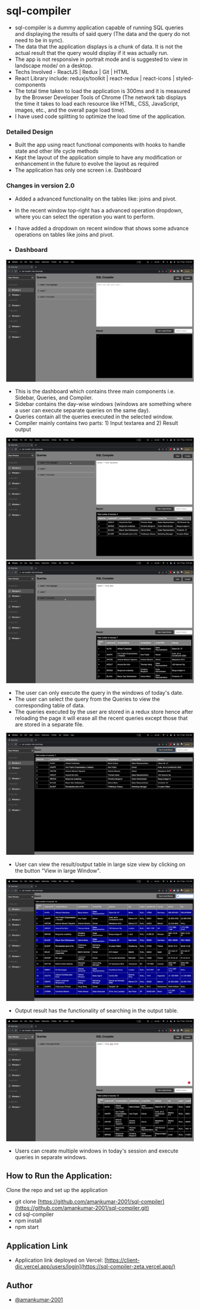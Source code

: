 # sql-compiler

- sql-compiler is a dummy application capable of running SQL queries and displaying the results of said query (The data and the query do not need to be in sync).
- The data that the application displays is a chunk of data. It is not the actual result that the query would display if it was actually run.
- The app is not responsive in portrait mode and is suggested to view in landscape mode/ on a desktop.
- Techs Involved - ReactJS | Redux | Git | HTML
- React Library include:  reduxjs/toolkit | react-redux | react-icons | styled-components
- The total time taken to load the application is 300ms and it is measured by the Browser Developer Tools of Chrome (The network tab displays the time it takes to load each resource like HTML, CSS, JavaScript, images, etc., and the overall page load time).
- I have used code splitting to optimize the load time of the application.
  
### Detailed Design

- Built the app using react functional components with hooks to handle state and other life cycle methods
- Kept the layout of the application simple to have any modification or enhancement in the future to evolve the layout as required
- The application has only one screen i.e. Dashboard

### Changes in version 2.0

- Added a advanced functionality on the tables like: joins and pivot.
- In the recent window top-right has a advanced operation dropdown, where you can select the operation you want to perform.
- I have added a dropdown on recent window that shows some advance operations on tables like joins and pivot. 

- ### Dashboard
![alt text](./public/Screenshots/Screenshot1.png)
- This is the dashboard which contains three main components i.e. Sidebar, Queries, and Compiler.
- Sidebar contains the day-wise windows (windows are something where a user can execute separate queries on the same day).
- Queries contain all the queries executed in the selected window.
- Compiler mainly contains two parts: 1) Input textarea and 2) Result output
  
![alt text](./public/Screenshots/Screenshot2.png) 
![alt text](./public/Screenshots/Screenshot3.png) 
- The user can only execute the query in the windows of today's date.
- The user can select the query from the Queries to view the corresponding table of data.
- The queries executed by the user are stored in a redux store hence after reloading the page it will erase all the recent queries except those that are stored in a separate file.

![alt text](./public/Screenshots/Screenshot4.png) 
- User can view the result/output table in large size view by clicking on the button "View in large Window".

![alt text](./public/Screenshots/Screenshot5.png) 
- Output result has the functionality of searching in the output table.

![alt text](./public/Screenshots/Screenshot6.png) 
- Users can create multiple windows in today's session and execute queries in separate windows.

## How to Run the Application:

Clone the repo and set up the application

- git clone [https://github.com/amankumar-2001/sql-compiler](https://github.com/amankumar-2001/sql-compiler.git)
- cd sql-compiler
- npm install
- npm start

## Application Link

- Application link deployed on Vercel: [https://client-dic.vercel.app/users/login](https://sql-compiler-zeta.vercel.app/)
  
## Author

- [@amankumar-2001](https://www.github.com/amankumar-2001)

